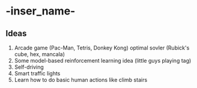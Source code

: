 # -inser_name-

## Ideas
1) Arcade game (Pac-Man, Tetris, Donkey Kong) optimal sovler (Rubick's cube, hex, mancala)
2) Some model-based reinforcement learning idea (little guys playing tag)
3) Self-driving
4) Smart traffic lights
5) Learn how to do basic human actions like climb stairs
